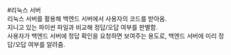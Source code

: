 #리눅스 서버<br>
리눅스 서버를 활용해 백엔드 서버에서 사용자의 코드를 받아옴.<br>
지니고 있는 파이썬 파일과 비교해 정답/오답 여부를 판별함.<br>
사용자가 백엔드 서버에 정답 확인을 요청하면 보여주는 용도로, 백엔드 서버에 미리 정답/오답 여부를 알려줌.
